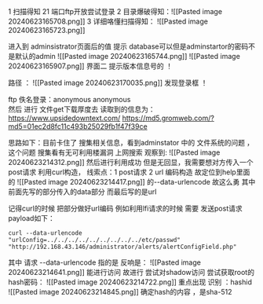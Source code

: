 1 扫描得知 21 端口ftp开放尝试登录
2 目录爆破得知：![[Pasted image 20240623165708.png]]
3 详细咯懂扫描得知：
![[Pasted image 20240623165723.png]]


进入到 adminsistrator页面后的值 提示 database可以但是adminstartor的密码不是默认的admin
![[Pasted image 20240623165744.png]]
![[Pasted image 20240623165907.png]]
界面二 提示版本信息号的 ！



路径 ：
![[Pasted image 20240623170035.png]]
发现登录框 ！

ftp 佚名登录：anonymous  anonymous   
然后 进行 文件get下载厚度去 
读取到的信息为：
https://www.upsidedowntext.com/
https://md5.gromweb.com/?md5=01ec2d8fc11c493b25029fb1f47f39ce

思路如下：目前卡住了  搜集相关信息，看到adminstator 中的 文件系统的问题 ，这个问题 搜集看有无可利用楼漏洞  上网搜索 观察到:
![[Pasted image 20240623214312.png]]
然后进行利用成功 但是无回显，我需要想对方传入一个post请求 利用curl构造，
线索点：1 post请求 2 url 编码构造 
故定位到help里面的 
![[Pasted image 20240623214417.png]]
的--data-urlencode  故这么勇 
其中前面先写的部分传入的data部分 而最后写的是url 





记得curl的时候 把部分做好url编码 
例如利用lfi请求的时候 需要 发送post请求 payload如下：
```
curl --data-urlencode "urlConfig=../../../../../../../../../etc/passwd" "http://192.168.43.146/administrator/alerts/alertConfigField.php"

```
其中 请求 --data-urlencode 指的是
反响是：
![[Pasted image 20240623214641.png]]
能进行访问 故进行 尝试对shadow访问 尝试获取root的 hash密码：
![[Pasted image 20240623214722.png]]
重点出现 识别  ：hashid
![[Pasted image 20240623214845.png]]
确定hash的内容 ，是sha-512  
